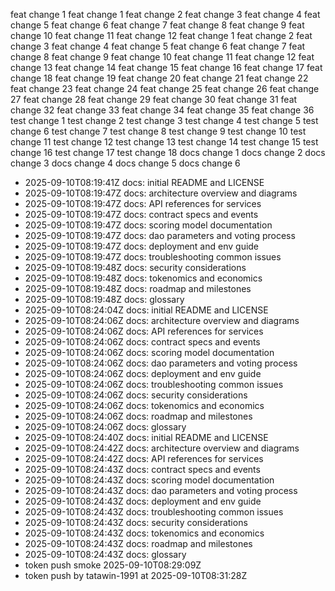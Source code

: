 feat change 1
feat change 1
feat change 2
feat change 3
feat change 4
feat change 5
feat change 6
feat change 7
feat change 8
feat change 9
feat change 10
feat change 11
feat change 12
feat change 1
feat change 2
feat change 3
feat change 4
feat change 5
feat change 6
feat change 7
feat change 8
feat change 9
feat change 10
feat change 11
feat change 12
feat change 13
feat change 14
feat change 15
feat change 16
feat change 17
feat change 18
feat change 19
feat change 20
feat change 21
feat change 22
feat change 23
feat change 24
feat change 25
feat change 26
feat change 27
feat change 28
feat change 29
feat change 30
feat change 31
feat change 32
feat change 33
feat change 34
feat change 35
feat change 36
test change 1
test change 2
test change 3
test change 4
test change 5
test change 6
test change 7
test change 8
test change 9
test change 10
test change 11
test change 12
test change 13
test change 14
test change 15
test change 16
test change 17
test change 18
docs change 1
docs change 2
docs change 3
docs change 4
docs change 5
docs change 6
- 2025-09-10T08:19:41Z docs: initial README and LICENSE
- 2025-09-10T08:19:47Z docs: architecture overview and diagrams
- 2025-09-10T08:19:47Z docs: API references for services
- 2025-09-10T08:19:47Z docs: contract specs and events
- 2025-09-10T08:19:47Z docs: scoring model documentation
- 2025-09-10T08:19:47Z docs: dao parameters and voting process
- 2025-09-10T08:19:47Z docs: deployment and env guide
- 2025-09-10T08:19:47Z docs: troubleshooting common issues
- 2025-09-10T08:19:48Z docs: security considerations
- 2025-09-10T08:19:48Z docs: tokenomics and economics
- 2025-09-10T08:19:48Z docs: roadmap and milestones
- 2025-09-10T08:19:48Z docs: glossary
- 2025-09-10T08:24:04Z docs: initial README and LICENSE
- 2025-09-10T08:24:06Z docs: architecture overview and diagrams
- 2025-09-10T08:24:06Z docs: API references for services
- 2025-09-10T08:24:06Z docs: contract specs and events
- 2025-09-10T08:24:06Z docs: scoring model documentation
- 2025-09-10T08:24:06Z docs: dao parameters and voting process
- 2025-09-10T08:24:06Z docs: deployment and env guide
- 2025-09-10T08:24:06Z docs: troubleshooting common issues
- 2025-09-10T08:24:06Z docs: security considerations
- 2025-09-10T08:24:06Z docs: tokenomics and economics
- 2025-09-10T08:24:06Z docs: roadmap and milestones
- 2025-09-10T08:24:06Z docs: glossary
- 2025-09-10T08:24:40Z docs: initial README and LICENSE
- 2025-09-10T08:24:42Z docs: architecture overview and diagrams
- 2025-09-10T08:24:42Z docs: API references for services
- 2025-09-10T08:24:43Z docs: contract specs and events
- 2025-09-10T08:24:43Z docs: scoring model documentation
- 2025-09-10T08:24:43Z docs: dao parameters and voting process
- 2025-09-10T08:24:43Z docs: deployment and env guide
- 2025-09-10T08:24:43Z docs: troubleshooting common issues
- 2025-09-10T08:24:43Z docs: security considerations
- 2025-09-10T08:24:43Z docs: tokenomics and economics
- 2025-09-10T08:24:43Z docs: roadmap and milestones
- 2025-09-10T08:24:43Z docs: glossary
- token push smoke 2025-09-10T08:29:09Z
- token push by tatawin-1991 at 2025-09-10T08:31:28Z
